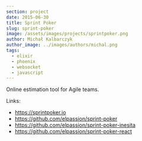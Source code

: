 ```yaml
---
section: project
date: 2015-06-30
title: Sprint Poker
slug: sprint-poker
image: /assets/images/projects/sprintpoker.png
author: Michał Kalbarczyk
author_image: ../images/authors/michal.png
tags:
  - elixir
  - phoenix
  - websocket
  - javascript
---
```

Online estimation tool for Agile teams.

Links:
 
 - https://sprintpoker.io
 - https://github.com/elpassion/sprint-poker
 - https://github.com/elpassion/sprint-poker-inesita
 - https://github.com/elpassion/sprint-poker-react

